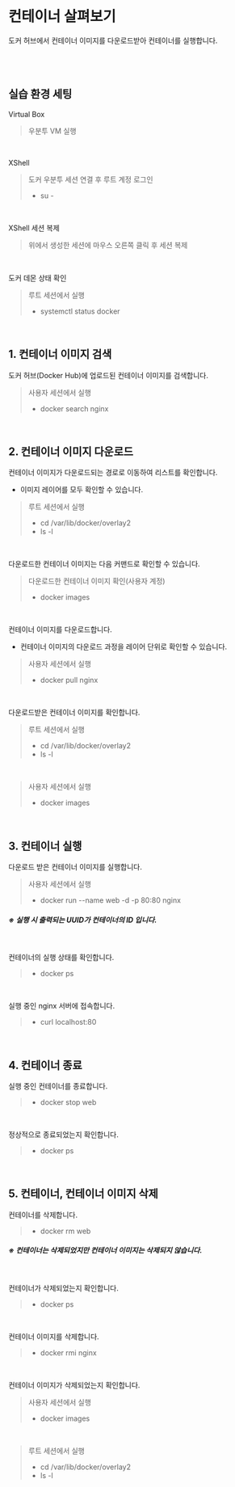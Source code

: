 # 컨테이너 살펴보기

도커 허브에서 컨테이너 이미지를 다운로드받아 컨테이너를 실행합니다.   
<br />
<br />
<br />

## 실습 환경 세팅

 Virtual Box
> 우분투 VM 실행
<br />
 
 XShell   
> 도커 우분투 세션 연결 후 루트 계정 로그인
> - su -
<br />
 
 XShell 세션 복제
> 위에서 생성한 세션에 마우스 오른쪽 클릭 후 세션 복제
<br />
 
 도커 데몬 상태 확인
> 루트 세션에서 실행
> - systemctl status docker
<br />

## 1. 컨테이너 이미지 검색
도커 허브(Docker Hub)에 업로드된 컨테이너 이미지를 검색합니다.
> 사용자 세션에서 실행
> - docker search nginx
<br />

## 2. 컨테이너 이미지 다운로드
컨테이너 이미지가 다운로드되는 경로로 이동하여 리스트를 확인합니다.
- 이미지 레이어를 모두 확인할 수 있습니다.
> 루트 세션에서 실행
> - cd /var/lib/docker/overlay2
> - ls -l
<br />

다운로드한 컨테이너 이미지는 다음 커맨드로 확인할 수 있습니다.
> 다운로드한 컨테이너 이미지 확인(사용자 계정)
> - docker images
<br />

컨테이너 이미지를 다운로드합니다.
- 컨테이너 이미지의 다운로드 과정을 레이어 단위로 확인할 수 있습니다.
> 사용자 세션에서 실행
> - docker pull nginx
<br />

다운로드받은 컨테이너 이미지를 확인합니다.
> 루트 세션에서 실행
> - cd /var/lib/docker/overlay2
> - ls -l
<br />

> 사용자 세션에서 실행
> - docker images
<br />

## 3. 컨테이너 실행
다운로드 받은 컨테이너 이미지를 실행합니다.
> 사용자 세션에서 실행
> - docker run --name web -d -p 80:80 nginx

##### ※ 실행 시 출력되는 UUID가 컨테이너의 ID 입니다.   
<br />

컨테이너의 실행 상태를 확인합니다.
> - docker ps
<br />

실행 중인 nginx 서버에 접속합니다.
> - curl localhost:80
<br />  

## 4. 컨테이너 종료
실행 중인 컨테이너를 종료합니다.
> - docker stop web
<br />

정상적으로 종료되었는지 확인합니다.
> - docker ps
<br />

## 5. 컨테이너, 컨테이너 이미지 삭제
컨테이너를 삭제합니다.
> - docker rm web

##### ※ 컨테이너는 삭제되었지만 컨테이너 이미지는 삭제되지 않습니다.
<br />

컨테이너가 삭제되었는지 확인합니다.
> - docker ps
<br />

컨테이너 이미지를 삭제합니다.
> - docker rmi nginx
<br />

컨테이너 이미지가 삭제되었는지 확인합니다.
> 사용자 세션에서 실행
> - docker images
<br />

> 루트 세션에서 실행
> - cd /var/lib/docker/overlay2
> - ls -l
